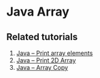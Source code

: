 # Java Array

## Related tutorials

1. [Java – Print array elements](https://howtodoinjava.com/array/print-array-elements/)
2. [Java – Print 2D Array](https://howtodoinjava.com/array/print-2d-array-matrix/)
3. [Java – Array Copy](https://howtodoinjava.com/array/array-copy/)

